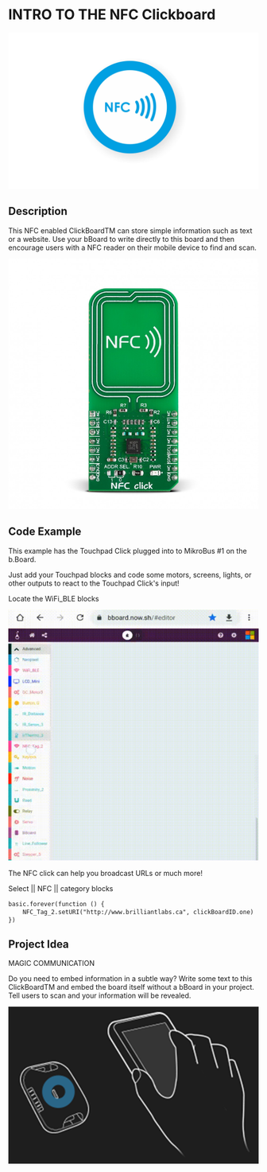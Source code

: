 # INTRO TO THE NFC Clickboard

![NFC](https://github.com/Brilliant-Labs/bboard-tutorials-v3/blob/master/nfc/nfc.jpg?raw=true "NFC")

## Description

This NFC enabled ClickBoardTM
can store simple information
such as text or a website. Use
your bBoard to write directly to
this board and then encourage
users with a NFC reader on their
mobile device to find and scan.

![NFC](https://github.com/Brilliant-Labs/bboard-tutorials-v3/blob/master/nfc/nfc-click.jpg?raw=true "NFC Click")

## Code Example

This example has the Touchpad Click plugged into to MikroBus #1 on the b.Board.

Just add your Touchpad blocks and code some motors, screens, lights, or other outputs to react to the Touchpad Click's input!

Locate the WiFi_BLE blocks

![NFC](https://github.com/Brilliant-Labs/bboard-tutorials-v3/blob/master/nfc/nfc-code-gif.gif?raw=true "NFC Click")

The NFC click can help you broadcast URLs or much more!

Select || NFC || category blocks 

```blocks
basic.forever(function () {
    NFC_Tag_2.setURI("http://www.brilliantlabs.ca", clickBoardID.one)
})
```

## Project Idea

MAGIC COMMUNICATION

Do you need to embed
information in a subtle way?
Write some text to this
ClickBoardTM and embed the
board itself without a bBoard in
your project. Tell users to scan
and your information will be
revealed.


![Noise](https://github.com/Brilliant-Labs/bboard-tutorials-v3/blob/master/nfc/nfc-gif.gif?raw=true "Let's Keep things noisy")
